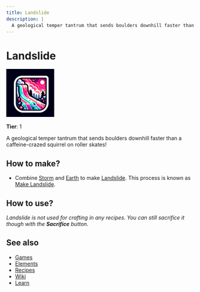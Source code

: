 ```yaml
---
title: Landslide
description: |
  A geological temper tantrum that sends boulders downhill faster than a caffeine-crazed squirrel on roller skates!
---
```

# Landslide

![](../images/item.landslide.png)

**Tier**: 1

A geological temper tantrum that sends boulders downhill faster than a caffeine-crazed squirrel on roller skates!

## How to make?

* Combine [Storm](/wiki/elements/storm) and [Earth](/wiki/elements/earth) to make [Landslide](/wiki/elements/landslide). This process is known as [Make Landslide](/wiki/recipes/make-landslide).

## How to use?

_Landslide is not used for crafting in any recipes. You can still sacrifice it though with the **Sacrifice** button._

## See also

* [Games](/wiki/games)
* [Elements](/wiki/elements)
* [Recipes](/wiki/recipes)
* [Wiki](/wiki/index)
* [Learn](/learn/index)